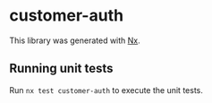 # customer-auth

This library was generated with [Nx](https://nx.dev).

## Running unit tests

Run `nx test customer-auth` to execute the unit tests.
